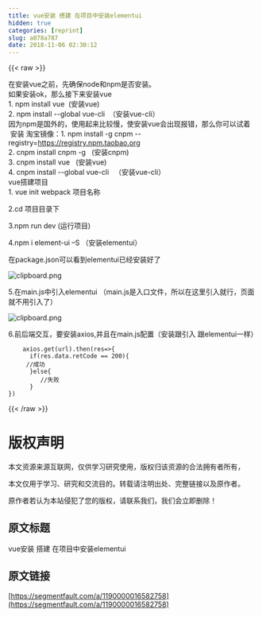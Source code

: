 ```yaml
---
title: vue安装 搭建 在项目中安装elementui
hidden: true
categories: [reprint]
slug: a078a787
date: 2018-11-06 02:30:12
---
```


{{< raw >}}
<p>&#x5728;&#x5B89;&#x88C5;vue&#x4E4B;&#x524D;&#xFF0C;&#x5148;&#x786E;&#x4FDD;node&#x548C;npm&#x662F;&#x5426;&#x5B89;&#x88C5;&#x3002;<br>&#x5982;&#x679C;&#x5B89;&#x88C5;ok&#xFF0C;&#x90A3;&#x4E48;&#x63A5;&#x4E0B;&#x6765;&#x5B89;&#x88C5;vue<br>1.&#xA0;npm install vue&#xA0; (&#x5B89;&#x88C5;vue)<br>2.&#xA0;npm install --global vue-cli&#xA0; &#xFF08;&#x5B89;&#x88C5;vue-cli&#xFF09;<br>&#x56E0;&#x4E3A;npm&#x662F;&#x56FD;&#x5916;&#x7684;&#xFF0C;&#x4F7F;&#x7528;&#x8D77;&#x6765;&#x6BD4;&#x8F83;&#x6162;&#xFF0C;&#x4F7F;&#x5B89;&#x88C5;vue&#x4F1A;&#x51FA;&#x73B0;&#x62A5;&#x9519;&#xFF0C;&#x90A3;&#x4E48;&#x4F60;&#x53EF;&#x4EE5;&#x8BD5;&#x7740; &#xA0;&#x5B89;&#x88C5; &#x6DD8;&#x5B9D;&#x955C;&#x50CF;&#xFF1A;1.&#xA0;npm install -g cnpm --registry=<a href="https://registry.npm.taobao.org" rel="nofollow noreferrer" target="_blank">https://registry.npm.taobao.org</a><br>2.&#xA0;cnpm install cnpm -g&#xA0;&#xA0; (&#x5B89;&#x88C5;cnpm)<br>3.&#xA0;cnpm install vue&#xA0;&#xA0; (&#x5B89;&#x88C5;vue)<br>4.&#xA0;cnpm install --global vue-cli&#xA0;&#xA0; &#xFF08;&#x5B89;&#x88C5;vue-cli&#xFF09;<br>vue&#x642D;&#x5EFA;&#x9879;&#x76EE;<br>1.&#xA0;vue init webpack &#x9879;&#x76EE;&#x540D;&#x79F0;</p><p>2.cd &#x9879;&#x76EE;&#x76EE;&#x5F55;&#x4E0B;</p><p>3.npm run dev (&#x8FD0;&#x884C;&#x9879;&#x76EE;)</p><p>4.npm i element-ui &#x2013;S &#xFF08;&#x5B89;&#x88C5;elementui&#xFF09;</p><p>&#x5728;package.json&#x53EF;&#x4EE5;&#x770B;&#x5230;elementui&#x5DF2;&#x7ECF;&#x5B89;&#x88C5;&#x597D;&#x4E86;</p><p><span class="img-wrap"><img data-src="/img/bVbhJ5V?w=381&amp;h=232" src="https://static.alili.tech/img/bVbhJ5V?w=381&amp;h=232" alt="clipboard.png" title="clipboard.png" style="cursor:pointer;display:inline"></span></p><p>5.&#x5728;main.js&#x4E2D;&#x5F15;&#x5165;elementui &#xFF08;main.js&#x662F;&#x5165;&#x53E3;&#x6587;&#x4EF6;&#xFF0C;&#x6240;&#x4EE5;&#x5728;&#x8FD9;&#x91CC;&#x5F15;&#x5165;&#x5C31;&#x884C;&#xFF0C;&#x9875;&#x9762;&#x5C31;&#x4E0D;&#x7528;&#x5F15;&#x5165;&#x4E86;&#xFF09;</p><p><span class="img-wrap"><img data-src="/img/bVbhJ5X?w=403&amp;h=194" src="https://static.alili.tech/img/bVbhJ5X?w=403&amp;h=194" alt="clipboard.png" title="clipboard.png" style="cursor:pointer;display:inline"></span></p><p>6.&#x524D;&#x540E;&#x7AEF;&#x4EA4;&#x4E92;&#xFF0C;&#x8981;&#x5B89;&#x88C5;axios,&#x5E76;&#x4E14;&#x5728;main.js&#x914D;&#x7F6E;&#xFF08;&#x5B89;&#x88C5;&#x8DDF;&#x5F15;&#x5165; &#x8DDF;elementui&#x4E00;&#x6837;&#xFF09;</p><div class="widget-codetool" style="display:none"><div class="widget-codetool--inner"><span class="selectCode code-tool" data-toggle="tooltip" data-placement="top" title="" data-original-title="&#x5168;&#x9009;"></span> <span type="button" class="copyCode code-tool" data-toggle="tooltip" data-placement="top" data-clipboard-text="    axios.get(url).then(res=&gt;{
      if(res.data.retCode == 200){
     //&#x6210;&#x529F;
&#xA0;&#xA0;&#xA0;&#xA0;&#xA0;&#xA0;}else{
         //&#x5931;&#x8D25;
      }
})
" title="" data-original-title="&#x590D;&#x5236;"></span> <span type="button" class="saveToNote code-tool" data-toggle="tooltip" data-placement="top" title="" data-original-title="&#x653E;&#x8FDB;&#x7B14;&#x8BB0;"></span></div></div><pre class="hljs less"><code>    <span class="hljs-selector-tag">axios</span><span class="hljs-selector-class">.get</span>(url)<span class="hljs-selector-class">.then</span>(res=&gt;{
      <span class="hljs-selector-tag">if</span>(res.data.retCode == <span class="hljs-number">200</span>){
     <span class="hljs-comment">//&#x6210;&#x529F;</span>
&#xA0;&#xA0;&#xA0;&#xA0;&#xA0;&#xA0;}else{
         <span class="hljs-comment">//&#x5931;&#x8D25;</span>
      }
})
</code></pre>
{{< /raw >}}

# 版权声明
本文资源来源互联网，仅供学习研究使用，版权归该资源的合法拥有者所有，

本文仅用于学习、研究和交流目的。转载请注明出处、完整链接以及原作者。 

原作者若认为本站侵犯了您的版权，请联系我们，我们会立即删除！

## 原文标题
vue安装 搭建 在项目中安装elementui

## 原文链接
[https://segmentfault.com/a/1190000016582758](https://segmentfault.com/a/1190000016582758)

